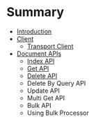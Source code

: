 # Summary

* [Introduction](README.md)
* [Client](client.md)
  * [Transport Client](client/transport-client.md)
* [Document APIs](document-apis.md)
  * [Index API](document-apis/index-api.md)
  * [Get API](document-apis/get-api.md)
  * [Delete API](document-apis/delete-api.md)
  * Delete By Query API
  * Update API
  * Multi Get API
  * Bulk API
  * Using Bulk Processor


